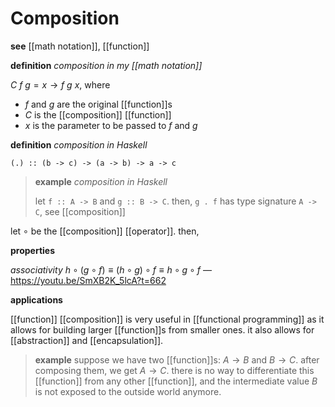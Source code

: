 # Composition

**see** [[math notation]], [[function]]

**definition** _composition in my [[math notation]]_

$C\ f\ g = x \rightarrow f\ g\ x$, where

- $f$ and $g$ are the original [[function]]s
- $C$ is the [[composition]] [[function]]
- $x$ is the parameter to be passed to $f$ and $g$

**definition** _composition in Haskell_

`(.) :: (b -> c) -> (a -> b) -> a -> c`

> **example** _composition in Haskell_
>
> let `f :: A -> B` and `g :: B -> C`. then, `g . f` has type signature `A -> C`, see [[composition]]

let $\circ$ be the [[composition]] [[operator]]. then,

**properties**

_associativity_ $h \circ (g \circ f) \equiv (h \circ g) \circ f \equiv h \circ g \circ f$ &mdash; <https://youtu.be/SmXB2K_5lcA?t=662>

**applications**

[[function]] [[composition]] is very useful in [[functional programming]] as it allows for building larger [[function]]s from smaller ones. it also allows for [[abstraction]] and [[encapsulation]].

> **example** suppose we have two [[function]]s: $A \to B$ and $B \to C$. after composing them, we get $A \to C$. there is no way to differentiate this [[function]] from any other [[function]], and the intermediate value $B$ is not exposed to the outside world anymore.
